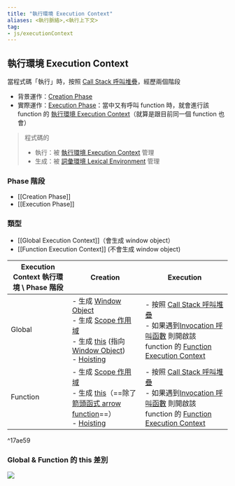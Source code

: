 ```yaml
---
title: "執行環境 Execution Context"
aliases: <執行脈絡>,<執行上下文>
tag: 
- js/executionContext
---
```

## 執行環境 Execution Context
當程式碼「執行」時，按照 [Call Stack 呼叫堆疊](Call%20Stack%20呼叫堆疊.md)，經歷兩個階段
- 背景運作：[Creation Phase](Creation%20Phase.md)
- 實際運作：[Execution Phase](Execution%20Phase.md)：當中又有呼叫 function 時，就會進行該 function 的 [執行環境 Execution Context](執行環境%20Execution%20Context.md)（就算是跟目前同一個 function 也會）

> 程式碼的
> - 執行：被 [執行環境 Execution Context](執行環境%20Execution%20Context.md) 管理
> - 生成：被 [詞彙環境 Lexical Environment](詞彙環境%20Lexical%20Environment.md) 管理


### Phase 階段
- [[Creation Phase]]
- [[Execution Phase]]


### 類型
- [[Global Execution Context]]（會生成 window object）
- [[Function Execution Context]] (不會生成 window object) 



| Execution Context 執行環境 \ Phase 階段 | Creation                                                                                                                                                                          | Execution                                                  |
| --------------------------------------- | --------------------------------------------------------------------------------------------------------------------------------------------------------------------------------- | ---------------------------------------------------------- |
| Global                                  | - 生成 [Window Object](Window%20Object.md) <br>- 生成 [Scope 作用域](Scope%20作用域.md)<br> - 生成 [this](this.md) (指向 [Window Object](Window%20Object.md)) <br>- [Hoisting](Hoisting.md)       | - 按照 [Call Stack 呼叫堆疊](Call%20Stack%20呼叫堆疊.md)<br>- 如果遇到[Invocation 呼叫函數](Invocation%20呼叫函數.md) 則開啟該 function 的 [Function Execution Context](Function%20Execution%20Context.md) |
| Function                                | - 生成 [Scope 作用域](Scope%20作用域.md)<br>- 生成 [this](this.md)（==除了[箭頭函式 arrow function](箭頭函式%20arrow%20function.md)==）<br>- [Hoisting](Hoisting.md) | - 按照 [Call Stack 呼叫堆疊](Call%20Stack%20呼叫堆疊.md)<br>- 如果遇到[Invocation 呼叫函數](Invocation%20呼叫函數.md) 則開啟該 function 的 [Function Execution Context](Function%20Execution%20Context.md) |

^17ae59

### Global & Function 的 this 差別
![](this%20的指向.md#^91e83b)